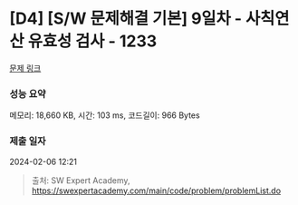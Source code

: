 # [D4] [S/W 문제해결 기본] 9일차 - 사칙연산 유효성 검사 - 1233 

[문제 링크](https://swexpertacademy.com/main/code/problem/problemDetail.do?contestProbId=AV141176AIwCFAYD) 

### 성능 요약

메모리: 18,660 KB, 시간: 103 ms, 코드길이: 966 Bytes

### 제출 일자

2024-02-06 12:21



> 출처: SW Expert Academy, https://swexpertacademy.com/main/code/problem/problemList.do